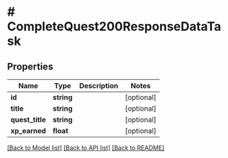 # # CompleteQuest200ResponseDataTask

## Properties

Name | Type | Description | Notes
------------ | ------------- | ------------- | -------------
**id** | **string** |  | [optional]
**title** | **string** |  | [optional]
**quest_title** | **string** |  | [optional]
**xp_earned** | **float** |  | [optional]

[[Back to Model list]](../../README.md#models) [[Back to API list]](../../README.md#endpoints) [[Back to README]](../../README.md)
